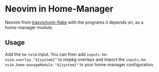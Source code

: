 # Neovim in Home-Manager

Neovim from [traxys/nvim-flake](https://github.com/traxys/nvim-flake) with the programs it depends on, as a home-manager module.

## Usage

Add the `hm-nvim` input. You can then add `inputs.hm-nvim.overlay."${system}"` to nixpkg overlays and import the `inputs.hm-nvim.home-manageModule."${system}"` in your home-manager configuration.
